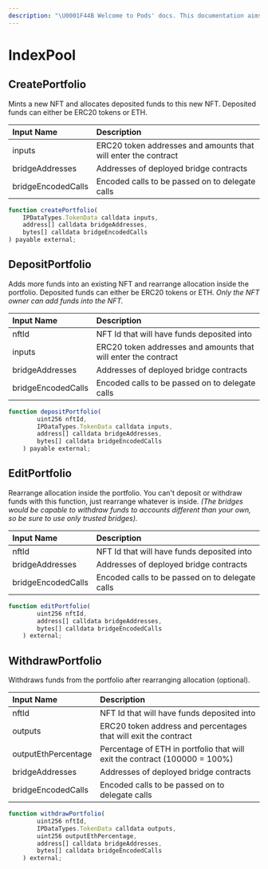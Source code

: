 ```yaml
---
description: "\U0001F44B Welcome to Pods' docs. This documentation aims to provide a high-level overview of the protocol and its existing components."
---
```


# IndexPool

## CreatePortfolio

Mints a new NFT and allocates deposited funds to this new NFT. Deposited funds can either be ERC20 tokens or ETH. 

| Input Name | Description |
| :--- | :--- |
| inputs | ERC20 token addresses and amounts that will enter the contract |
| bridgeAddresses | Addresses of deployed bridge contracts |
| bridgeEncodedCalls | Encoded calls to be passed on to delegate calls |

```javascript
function createPortfolio(
    IPDataTypes.TokenData calldata inputs,
    address[] calldata bridgeAddresses,
    bytes[] calldata bridgeEncodedCalls
) payable external;
```

## DepositPortfolio

Adds more funds into an existing NFT and rearrange allocation inside the portfolio. Deposited funds can either be ERC20 tokens or ETH. _Only the NFT owner can add funds into the NFT._

| Input Name | Description |
| :--- | :--- |
| nftId | NFT Id that will have funds deposited into |
| inputs | ERC20 token addresses and amounts that will enter the contract |
| bridgeAddresses | Addresses of deployed bridge contracts |
| bridgeEncodedCalls | Encoded calls to be passed on to delegate calls |

```javascript
function depositPortfolio(
        uint256 nftId,
        IPDataTypes.TokenData calldata inputs,
        address[] calldata bridgeAddresses,
        bytes[] calldata bridgeEncodedCalls
    ) payable external;
```

## EditPortfolio

Rearrange allocation inside the portfolio. You can't deposit or withdraw funds with this function, just rearrange whatever is inside. _\(The bridges would be capable to withdraw funds to accounts different than your own, so be sure to use only trusted bridges\)._

| Input Name | Description |
| :--- | :--- |
| nftId | NFT Id that will have funds deposited into |
| bridgeAddresses | Addresses of deployed bridge contracts |
| bridgeEncodedCalls | Encoded calls to be passed on to delegate calls |

```javascript
function editPortfolio(
        uint256 nftId,
        address[] calldata bridgeAddresses,
        bytes[] calldata bridgeEncodedCalls
    ) external;
```

## WithdrawPortfolio

Withdraws funds from the portfolio after rearranging allocation \(optional\). 

| Input Name | Description |
| :--- | :--- |
| nftId | NFT Id that will have funds deposited into |
| outputs | ERC20 token address and percentages that will exit the contract |
| outputEthPercentage | Percentage of ETH in portfolio that will exit the contract  \(100000 = 100%\) |
| bridgeAddresses | Addresses of deployed bridge contracts |
| bridgeEncodedCalls | Encoded calls to be passed on to delegate calls |

```javascript
function withdrawPortfolio(
        uint256 nftId,
        IPDataTypes.TokenData calldata outputs,
        uint256 outputEthPercentage,
        address[] calldata bridgeAddresses,
        bytes[] calldata bridgeEncodedCalls
    ) external;
```

